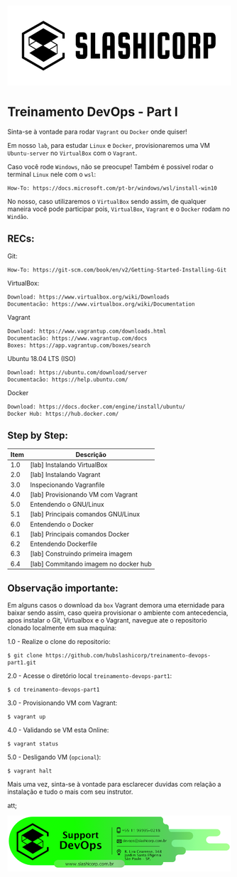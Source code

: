 ![UML](img/LogotipoSlashicorp.png)

# Treinamento DevOps - Part I

Sinta-se à vontade para rodar `Vagrant` ou `Docker` onde quiser!

Em nosso `lab`, para estudar `Linux` e `Docker`, provisionaremos uma VM `Ubuntu-server` no `VirtualBox` com o `Vagrant`.
 
Caso você rode `Windows`, não se preocupe! Também é possivel rodar o terminal `Linux` nele com o `wsl`:

```
How-To: https://docs.microsoft.com/pt-br/windows/wsl/install-win10
```

No nosso, caso utilizaremos o `VirtualBox` sendo assim, de qualquer maneira você pode participar pois,
`VirtualBox`, `Vagrant` e o `Docker` rodam no `Windão`.
 
## RECs:

Git:
``` 
How-To: https://git-scm.com/book/en/v2/Getting-Started-Installing-Git
```

VirtualBox:
```
Download: https://www.virtualbox.org/wiki/Downloads
Documentacão: https://www.virtualbox.org/wiki/Documentation
```

Vagrant
```
Download: https://www.vagrantup.com/downloads.html
Documentacão: https://www.vagrantup.com/docs
Boxes: https://app.vagrantup.com/boxes/search
```

Ubuntu 18.04 LTS (ISO)
```
Download: https://ubuntu.com/download/server
Documentacão: https://help.ubuntu.com/
```

Docker
``` 
Download: https://docs.docker.com/engine/install/ubuntu/
Docker Hub: https://hub.docker.com/
```

## Step by Step:

| Item  | Descrição                                |
|-------|------------------------------------------|
|  1.0  |   [lab] Instalando VirtualBox            |
|  2.0  |   [lab] Instalando Vagrant               |
|  3.0  |   Inspecionando Vagranfile               |
|  4.0  |   [lab] Provisionando VM com Vagrant     |
|  5.0  |   Entendendo o GNU/Linux                 |
|  5.1  |   [lab] Principais comandos GNU/Linux    |
|  6.0  |   Entendendo o Docker                    |
|  6.1  |   [lab] Principais comandos Docker       |
|  6.2  |   Entendendo Dockerfile                  |
|  6.3  |   [lab] Construindo primeira imagem      |
|  6.4  |   [lab] Commitando imagem no docker hub  |


## Observação importante:

Em alguns casos o download da `box` Vagrant demora uma eternidade para baixar sendo assim,
caso queira provisionar o ambiente com antecedencia, apos instalar o Git, Virtualbox e o Vagrant, navegue ate o 
repositorio clonado localmente em sua maquina:

1.0 - Realize o clone do repositorio:
```
$ git clone https://github.com/hubslashicorp/treinamento-devops-part1.git
```

2.0 - Acesse o diretório local `treinamento-devops-part1`:
``` 
$ cd treinamento-devops-part1
```

3.0 - Provisionando VM com Vagrant:
``` 
$ vagrant up
```

4.0 - Validando se VM esta Online:
``` 
$ vagrant status
```

5.0 - Desligando VM (`opcional`):
```
$ vagrant halt
```

Mais uma vez, sinta-se à vontade para esclarecer duvidas com relação a instalação e tudo o mais
com seu instrutor.

att;

![UML](img/SlashiCorpSig.png)